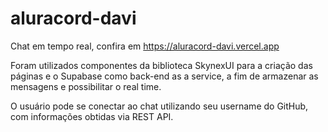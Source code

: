 # aluracord-davi

 Chat em tempo real, confira em https://aluracord-davi.vercel.app
 
 Foram utilizados componentes da biblioteca SkynexUI para a criação das páginas e o Supabase como back-end as a service, a fim de armazenar as mensagens e possibilitar o real time.

 O usuário pode se conectar ao chat utilizando seu username do GitHub, com informações obtidas via REST API.
 
 
